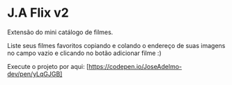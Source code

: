 # J.A Flix v2

Extensão do mini catálogo de filmes.

Liste seus filmes favoritos copiando e colando o endereço de suas imagens no campo vazio e clicando no botão adicionar filme :)

Execute o projeto por aqui: [https://codepen.io/JoseAdelmo-dev/pen/yLqGJGB]
